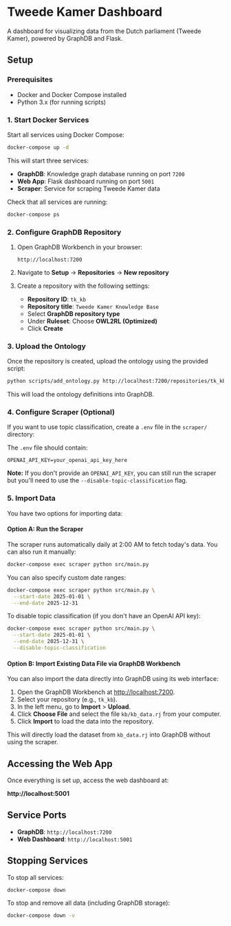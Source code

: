 # Tweede Kamer Dashboard

A dashboard for visualizing data from the Dutch parliament (Tweede Kamer), powered by GraphDB and Flask.

## Setup

### Prerequisites

- Docker and Docker Compose installed
- Python 3.x (for running scripts)

### 1. Start Docker Services

Start all services using Docker Compose:

```bash
docker-compose up -d
```

This will start three services:
- **GraphDB**: Knowledge graph database running on port `7200`
- **Web App**: Flask dashboard running on port `5001`
- **Scraper**: Service for scraping Tweede Kamer data

Check that all services are running:

```bash
docker-compose ps
```

### 2. Configure GraphDB Repository

1. Open GraphDB Workbench in your browser:
   ```
   http://localhost:7200
   ```

2. Navigate to **Setup** → **Repositories** → **New repository**

3. Create a repository with the following settings:
   - **Repository ID**: `tk_kb`
   - **Repository title**: `Tweede Kamer Knowledge Base`
   - Select **GraphDB repository type**
   - Under **Ruleset**: Choose **OWL2RL (Optimized)**
   - Click **Create**

### 3. Upload the Ontology

Once the repository is created, upload the ontology using the provided script:

```bash
python scripts/add_ontology.py http://localhost:7200/repositories/tk_kb kb/tweedekamer-ontology.ttl
```

This will load the ontology definitions into GraphDB.

### 4. Configure Scraper (Optional)

If you want to use topic classification, create a `.env` file in the `scraper/` directory:

The `.env` file should contain:
```
OPENAI_API_KEY=your_openai_api_key_here
```

**Note:** If you don't provide an `OPENAI_API_KEY`, you can still run the scraper but you'll need to use the `--disable-topic-classification` flag.

### 5. Import Data

You have two options for importing data:

#### Option A: Run the Scraper

The scraper runs automatically daily at 2:00 AM to fetch today's data. You can also run it manually:

```bash
docker-compose exec scraper python src/main.py
```

You can also specify custom date ranges:

```bash
docker-compose exec scraper python src/main.py \
  --start-date 2025-01-01 \
  --end-date 2025-12-31
```

To disable topic classification (if you don't have an OpenAI API key):

```bash
docker-compose exec scraper python src/main.py \
  --start-date 2025-01-01 \
  --end-date 2025-12-31 \
  --disable-topic-classification
```

#### Option B: Import Existing Data File via GraphDB Workbench

You can also import the data directly into GraphDB using its web interface:

1. Open the GraphDB Workbench at [http://localhost:7200](http://localhost:7200).
2. Select your repository (e.g., `tk_kb`).
3. In the left menu, go to **Import** > **Upload**.
4. Click **Choose File** and select the file `kb/kb_data.rj` from your computer.
5. Click **Import** to load the data into the repository.

This will directly load the dataset from `kb_data.rj` into GraphDB without using the scraper.

## Accessing the Web App

Once everything is set up, access the web dashboard at:

**http://localhost:5001**

## Service Ports

- **GraphDB**: `http://localhost:7200`
- **Web Dashboard**: `http://localhost:5001`

## Stopping Services

To stop all services:

```bash
docker-compose down
```

To stop and remove all data (including GraphDB storage):

```bash
docker-compose down -v
```
